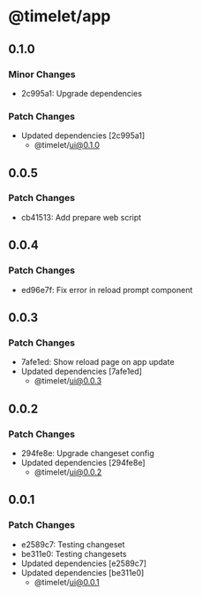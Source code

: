 # @timelet/app

## 0.1.0

### Minor Changes

- 2c995a1: Upgrade dependencies

### Patch Changes

- Updated dependencies [2c995a1]
  - @timelet/ui@0.1.0

## 0.0.5

### Patch Changes

- cb41513: Add prepare web script

## 0.0.4

### Patch Changes

- ed96e7f: Fix error in reload prompt component

## 0.0.3

### Patch Changes

- 7afe1ed: Show reload page on app update
- Updated dependencies [7afe1ed]
  - @timelet/ui@0.0.3

## 0.0.2

### Patch Changes

- 294fe8e: Upgrade changeset config
- Updated dependencies [294fe8e]
  - @timelet/ui@0.0.2

## 0.0.1

### Patch Changes

- e2589c7: Testing changeset
- be311e0: Testing changesets
- Updated dependencies [e2589c7]
- Updated dependencies [be311e0]
  - @timelet/ui@0.0.1
